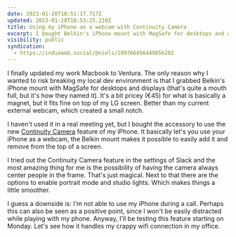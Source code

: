 ```yaml
---
date: 2023-01-28T10:51:17.717Z
updated: 2023-01-28T10:53:25.210Z
title: Using my iPhone as a webcam with Continuity Camera
excerpt: I bought Belkin's iPhone mount with MagSafe for desktops and displays to try out Apple's Continuity Camera feature.
visibility: public
syndication:
  - https://indieweb.social/@niels/109766456449856202
---
```

I finally updated my work Macbook to Ventura. The only reason why I wanted to risk breaking my local dev environment is that I grabbed Belkin's iPhone mount with MagSafe for desktops and displays (that's quite a mouth full, but it's how they named it). It's a bit pricey (€45) for what is basically a magnet, but it fits fine on top of my LG screen. Better than my current external webcam, which created a small notch. 

I haven't used it in a real meeting yet, but I bought the accessory to use the new [Continuity Camera](https://support.apple.com/en-us/HT213244) feature of my iPhone. It basically let's you use your iPhone as a webcam, the Belkin mount makes it possible to easily add it and remove from the top of a screen.

I tried out the Continuity Camera feature in the settings of Slack and the most amazing thing for me is the possibility of having the camera always center people in the frame. That's just magical. Next to that there are the options to enable portrait mode and studio lights. Which makes things a little smoother.

I guess a downside is: I'm not able to use my iPhone during a call. Perhaps this can also be seen as a positive point, since I won't be easily distracted while playing with my phone. Anyway, I'll be testing this feature starting on Monday. Let's see how it handles my crappy wifi connection in my office.
